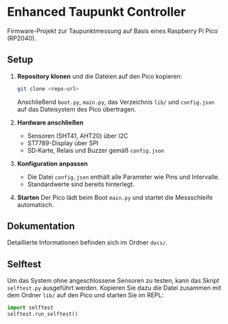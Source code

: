 # Enhanced Taupunkt Controller

Firmware-Projekt zur Taupunktmessung auf Basis eines Raspberry Pi Pico (RP2040).

## Setup

1. **Repository klonen** und die Dateien auf den Pico kopieren:
   ```bash
   git clone <repo-url>
   ```
   Anschließend `boot.py`, `main.py`, das Verzeichnis `lib/` und `config.json` auf das Dateisystem des Pico übertragen.

2. **Hardware anschließen**
   - Sensoren (SHT41, AHT20) über I2C
   - ST7789-Display über SPI
   - SD‑Karte, Relais und Buzzer gemäß `config.json`

3. **Konfiguration anpassen**
   - Die Datei `config.json` enthält alle Parameter wie Pins und Intervalle.
   - Standardwerte sind bereits hinterlegt.

4. **Starten**
   Der Pico lädt beim Boot `main.py` und startet die Messschleife automatisch.

## Dokumentation

Detaillierte Informationen befinden sich im Ordner `docs/`.

## Selftest

Um das System ohne angeschlossene Sensoren zu testen, kann das Skript `selftest.py` ausgeführt werden. Kopieren Sie dazu die Datei zusammen mit dem Ordner `lib/` auf den Pico und starten Sie im REPL:

```python
import selftest
selftest.run_selftest()
```
